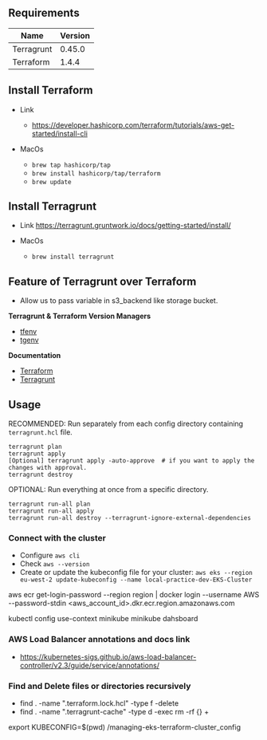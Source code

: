 ## Requirements

| Name       | Version |
| ---------- |---------|
| Terragrunt | 0.45.0  |
| Terraform  | 1.4.4   |

## Install Terraform

- Link
  - https://developer.hashicorp.com/terraform/tutorials/aws-get-started/install-cli

- MacOs
  - `brew tap hashicorp/tap`
  - `brew install hashicorp/tap/terraform`
  - `brew update`

## Install Terragrunt

- Link https://terragrunt.gruntwork.io/docs/getting-started/install/

- MacOs  
  - `brew install terragrunt`

## Feature of Terragrunt over Terraform
- Allow us to pass variable in s3_backend like storage bucket.

**Terragrunt & Terraform Version Managers**

- [tfenv](https://github.com/tfutils/tfenv)
- [tgenv](https://github.com/cunymatthieu/tgenv)

**Documentation**

- [Terraform](https://www.terraform.io/docs/index.html)
- [Terragrunt](https://terragrunt.gruntwork.io/docs/)

## Usage

RECOMMENDED: Run separately from each config directory containing `terragrunt.hcl` file.
```
terragrunt plan
terragrunt apply
[Optional] terragrunt apply -auto-approve  # if you want to apply the changes with approval.
terragrunt destroy
```

OPTIONAL: Run everything at once from a specific directory.  
```
terragrunt run-all plan
terragrunt run-all apply
terragrunt run-all destroy --terragrunt-ignore-external-dependencies
```

### Connect with the cluster

- Configure `aws cli` 
- Check `aws --version`
- Create or update the kubeconfig file for your cluster:
`aws eks --region eu-west-2 update-kubeconfig --name local-practice-dev-EKS-Cluster`

aws ecr get-login-password --region region | docker login --username AWS --password-stdin <aws_account_id>.dkr.ecr.region.amazonaws.com

kubectl config use-context minikube 
minikube dahsboard

### AWS Load Balancer annotations and docs link

- https://kubernetes-sigs.github.io/aws-load-balancer-controller/v2.3/guide/service/annotations/


### Find and Delete files or directories recursively

- find . -name ".terraform.lock.hcl" -type f -delete
- find . -name ".terragrunt-cache" -type d -exec rm -rf {} +

export KUBECONFIG=$(pwd) /managing-eks-terraform-cluster_config


